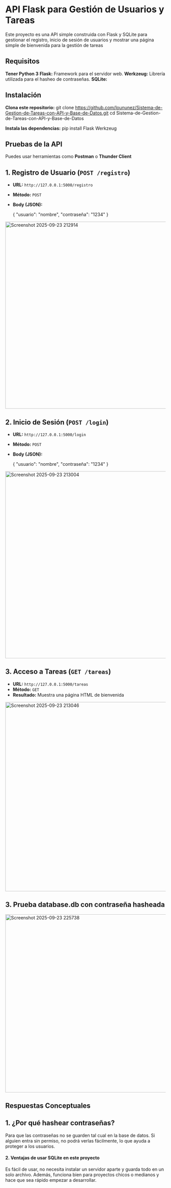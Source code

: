 # API Flask para Gestión de Usuarios y Tareas

Este proyecto es una API simple construida con Flask y SQLite para gestionar el registro, inicio de sesión de usuarios y mostrar una página simple de bienvenida para la gestión de tareas

## Requisitos
**Tener Python 3**
**Flask:** Framework para el servidor web.
**Werkzeug:** Librería utilizada para el hasheo de contraseñas.
**SQLite:**

## Instalación
**Clona este repositorio:**
git clone https://github.com/loununez/Sistema-de-Gestion-de-Tareas-con-API-y-Base-de-Datos.git
cd Sistema-de-Gestion-de-Tareas-con-API-y-Base-de-Datos

**Instala las dependencias:**
pip install Flask Werkzeug

## Pruebas de la API
Puedes usar herramientas como **Postman** o **Thunder Client**

## 1. Registro de Usuario (`POST /registro`)

- **URL:** `http://127.0.0.1:5000/registro`
- **Método:** `POST`
- **Body (JSON):**

    {
     "usuario": "nombre",
     "contraseña": "1234"
    }
<img width="1856" height="586" alt="Screenshot 2025-09-23 212914" src="https://github.com/user-attachments/assets/888b33e9-d2bd-4d3a-b646-9ece1c9a54f9" />

  

## 2. Inicio de Sesión (`POST /login`)
-   **URL:** `http://127.0.0.1:5000/login`
-   **Método:** `POST`
-   **Body (JSON):**
  
    {
     "usuario": "nombre",
     "contraseña": "1234"
    }
<img width="1854" height="586" alt="Screenshot 2025-09-23 213004" src="https://github.com/user-attachments/assets/00b65852-034d-4a45-a498-9479c275599f" />


## 3. Acceso a Tareas (`GET /tareas`)
-   **URL:** `http://127.0.0.1:5000/tareas`
-   **Método:** `GET`
-   **Resultado:** Muestra una página HTML de bienvenida
<img width="1860" height="593" alt="Screenshot 2025-09-23 213046" src="https://github.com/user-attachments/assets/dbab293b-95dd-42cd-b2ed-d8a0135d0685" />


## 3. Prueba database.db con contraseña hasheada
<img width="1855" height="558" alt="Screenshot 2025-09-23 225738" src="https://github.com/user-attachments/assets/d37efa63-238c-4888-b134-13d5e3b05330" />


## **Respuestas Conceptuales**
## 1. ¿Por qué hashear contraseñas?
Para que las contraseñas no se guarden tal cual en la base de datos. 
Si alguien entra sin permiso, no podrá verlas fácilmente, lo que ayuda a proteger a los usuarios.

#### 2. Ventajas de usar SQLite en este proyecto
Es fácil de usar, no necesita instalar un servidor aparte y guarda todo en un solo archivo. 
Además, funciona bien para proyectos chicos o medianos y hace que sea rápido empezar a desarrollar.
